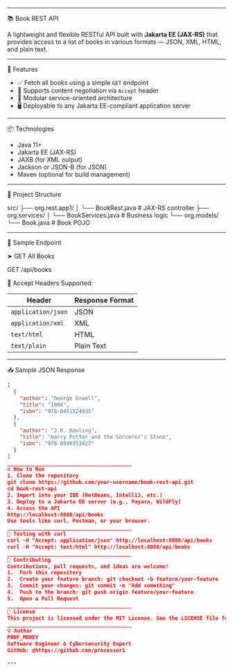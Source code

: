________________________________________
 📚 Book REST API

A lightweight and flexible RESTful API built with **Jakarta EE (JAX-RS)** that provides access to a list of books in various formats — JSON, XML, HTML, and plain text.

---

🚀 Features

- ✅ Fetch all books using a simple `GET` endpoint
- 🔁 Supports content negotiation via `Accept` header
- 🧩 Modular service-oriented architecture
- 🖥 Deployable to any Jakarta EE-compliant application server

---

📦 Technologies

- Java 11+
- Jakarta EE (JAX-RS)
- JAXB (for XML output)
- Jackson or JSON-B (for JSON)
- Maven (optional for build management)

---

📂 Project Structure

src/
├── org.rest.app1/
│ └── BookRest.java # JAX-RS controller
├── org.services/
│ └── BookServices.java # Business logic
└── org.models/
└── Book.java # Book POJO

---

🔌 Sample Endpoint

➤ GET All Books

GET /api/books

🔧 Accept Headers Supported:

| Header                 | Response Format |
|------------------------|------------------|
| `application/json`     | JSON             |
| `application/xml`      | XML              |
| `text/html`            | HTML             |
| `text/plain`           | Plain Text       |

---

📥 Sample JSON Response

```json
[
  {
    "author": "George Orwell",
    "title": "1984",
    "isbn": "978-0451524935"
  },
  {
    "author": "J.K. Rowling",
    "title": "Harry Potter and the Sorcerer's Stone",
    "isbn": "978-0590353427"
  }
]
________________________________________
⚙️ How to Run
1. Clone the repository
git clone https://github.com/your-username/book-rest-api.git
cd book-rest-api
2. Import into your IDE (NetBeans, IntelliJ, etc.)
3. Deploy to a Jakarta EE server (e.g., Payara, WildFly)
4. Access the API
http://localhost:8080/api/books
Use tools like curl, Postman, or your browser.
________________________________________
🧪 Testing with curl
curl -H "Accept: application/json" http://localhost:8080/api/books
curl -H "Accept: text/html" http://localhost:8080/api/books
________________________________________
🤝 Contributing
Contributions, pull requests, and ideas are welcome!
1.	Fork this repository
2.	Create your feature branch: git checkout -b feature/your-feature
3.	Commit your changes: git commit -m "Add something"
4.	Push to the branch: git push origin feature/your-feature
5.	Open a Pull Request
________________________________________
📄 License
This project is licensed under the MIT License. See the LICENSE file for details.
________________________________________
💡 Author
PROF_MONEY
Software Engineer & Cybersecurity Expert
GitHub: @https://github.com/processor1

---
 

